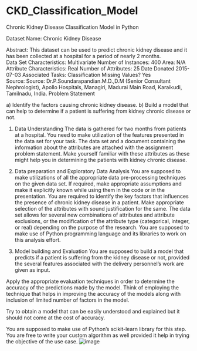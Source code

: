 # CKD_Classification_Model
Chronic Kidney Disease Classification Model in Python

Dataset Name: Chronic Kidney Disease

Abstract: This dataset can be used to predict chronic kidney disease and it has been collected at a hospital for a period of nearly 2 months.	
Data Set Characteristics:  	Multivariate	Number of Instances:	400	Area:	N/A
Attribute Characteristics:	Real	Number of Attributes:	25	Date Donated	2015-07-03
Associated Tasks:	Classification	Missing Values?	Yes		
Source:
Source: 
Dr.P.Soundarapandian.M.D.,D.M 
(Senior Consultant Nephrologist), 
Apollo Hospitals, 
Managiri, 
Madurai Main Road, 
Karaikudi, 
Tamilnadu, 
India. 
Problem Statement

a)	Identify the factors causing chronic kidney disease.
b)	Build a model that can help to determine if a patient is suffering from kidney chronic disease or not. 

1.	Data Understanding 
The data is gathered for two months from patients at a hospital. You need to make utilization of the features presented in the data set for your task. The data set and a document containing the information about the attributes are attached with the assignment problem statement. 
Make yourself familiar with these attributes as these might help you in determining the patients with kidney chronic disease.

2.	Data preparation and Exploratory Data Analysis
You are supposed to make utilizations of all the appropriate data pre-processing techniques on the given data set. If required, make appropriate assumptions and make it explicitly known while using them in the code or in the presentation. You are required to identify the key factors that influences the presence of chronic kidney disease in a patient. Make appropriate selection of the attributes with sound justification for the same. The data set allows for several new combinations of attributes and attribute exclusions, or the modification of the attribute type (categorical, integer, or real) depending on the purpose of the research.
You are supposed to make use of Python programming language and its libraries to work on this analysis effort. 



3.	Model building and Evaluation
You are supposed to build a model that predicts if a patient is suffering from the kidney disease or not, provided the several features associated with the delivery personnel’s work are given as input. 

Apply the appropriate evaluation techniques in order to determine the accuracy of the predictions made by the model. Think of employing the technique that helps in improving the accuracy of the models along with inclusion of limited number of factors in the model. 

Try to obtain a model that can be easily understood and explained but it should not come at the cost of accuracy.

You are supposed to make use of Python’s scikit-learn library for this step. You are free to write your custom algorithm as well provided it help in trying the objective of the use case. 
![image](https://user-images.githubusercontent.com/35998066/190392186-11eddafe-b260-496a-8da3-c6ae713b90cd.png)
